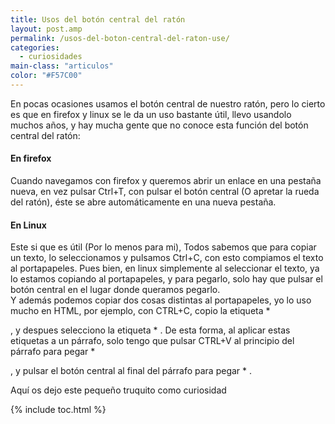 ```yaml
---
title: Usos del botón central del ratón
layout: post.amp
permalink: /usos-del-boton-central-del-raton-use/
categories:
  - curiosidades
main-class: "articulos"
color: "#F57C00"
---
```

En pocas ocasiones usamos el botón central de nuestro ratón, pero lo cierto es que en firefox y linux se le da un uso bastante útil, llevo usandolo muchos años, y hay mucha gente que no conoce esta función del botón central del ratón:

#### En firefox

Cuando navegamos con firefox y queremos abrir un enlace en una pestaña nueva, en vez pulsar Ctrl+T, con pulsar el botón central (O apretar la rueda del ratón), éste se abre automáticamente en una nueva pestaña.

#### En Linux

Este si que es útil (Por lo menos para mi), Todos sabemos que para copiar un texto, lo seleccionamos y pulsamos Ctrl+C, con esto compiamos el texto al portapapeles. Pues bien, en linux simplemente al seleccionar el texto, ya lo estamos copiando al portapapeles, y para pegarlo, solo hay que pulsar el botón central en el lugar donde queramos pegarlo.  
Y además podemos copiar dos cosas distintas al portapapeles, yo lo uso mucho en HTML, por ejemplo, con CTRL+C, copio la etiqueta *

, y despues selecciono la etiqueta *
. De esta forma, al aplicar estas etiquetas a un párrafo, solo tengo que pulsar CTRL+V al principio del párrafo para pegar *

, y pulsar el botón central al final del párrafo para pegar *
.

Aquí os dejo este pequeño truquito como curiosidad



{% include toc.html %}

